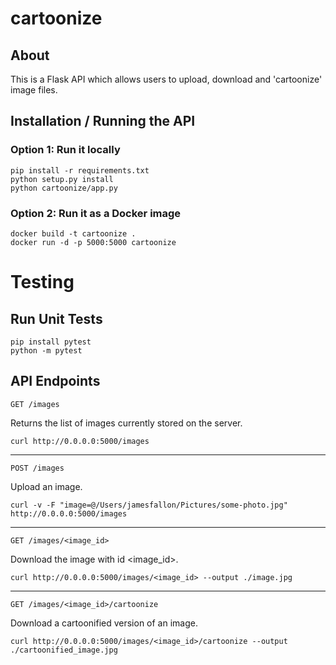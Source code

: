 # cartoonize

## About

This is a Flask API which allows users to upload, download and 'cartoonize' image files.

## Installation / Running the API

### Option 1: Run it locally

    pip install -r requirements.txt
    python setup.py install
    python cartoonize/app.py

### Option 2: Run it as a Docker image

    docker build -t cartoonize .
    docker run -d -p 5000:5000 cartoonize


# Testing

## Run Unit Tests
    pip install pytest
    python -m pytest

## API Endpoints
`GET /images` 

Returns the list of images currently stored on the server.

    curl http://0.0.0.0:5000/images

---
    
`POST /images` 

Upload an image.

    curl -v -F "image=@/Users/jamesfallon/Pictures/some-photo.jpg" http://0.0.0.0:5000/images

---
`GET /images/<image_id>` 

Download the image with id <image_id>.

    curl http://0.0.0.0:5000/images/<image_id> --output ./image.jpg

---
`GET /images/<image_id>/cartoonize` 

Download a cartoonified version of an image.

    curl http://0.0.0.0:5000/images/<image_id>/cartoonize --output ./cartoonified_image.jpg
